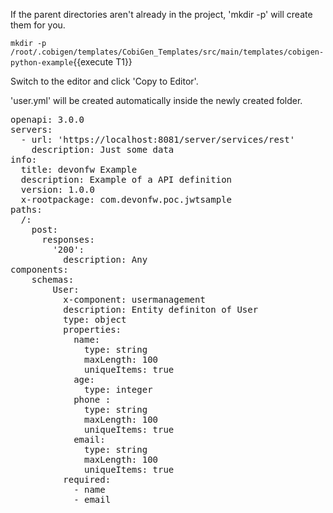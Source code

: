 

If the parent directories aren't already in the project, 'mkdir -p' will create them for you. 

`mkdir -p /root/.cobigen/templates/CobiGen_Templates/src/main/templates/cobigen-python-example`{{execute T1}}

Switch to the editor and click 'Copy to Editor'. 

'user.yml' will be created automatically inside the newly created folder.

<pre class="file" data-filename=".cobigen/templates/CobiGen_Templates/src/main/templates/cobigen-python-example/user.yml">
openapi: 3.0.0
servers:
  - url: &#39;https://localhost:8081/server/services/rest&#39;
    description: Just some data
info:
  title: devonfw Example
  description: Example of a API definition
  version: 1.0.0
  x-rootpackage: com.devonfw.poc.jwtsample
paths:
  /:
    post:
      responses:
        &#39;200&#39;:
          description: Any
components:
    schemas:
        User:
          x-component: usermanagement
          description: Entity definiton of User
          type: object
          properties:
            name:
              type: string
              maxLength: 100
              uniqueItems: true            
            age:
              type: integer
            phone :
              type: string
              maxLength: 100
              uniqueItems: true
            email:
              type: string
              maxLength: 100
              uniqueItems: true              
          required:
            - name
            - email
</pre>

